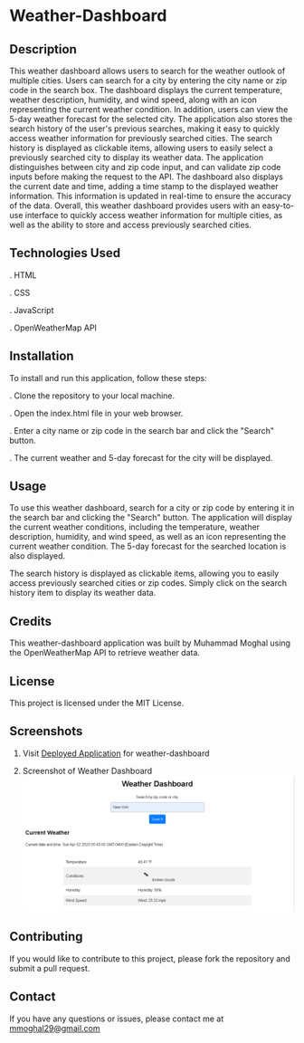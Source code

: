 # Weather-Dashboard

## Description

This weather dashboard allows users to search for the weather outlook of multiple cities. Users can search for a city by entering the city name or zip code in the search box. The dashboard displays the current temperature, weather description, humidity, and wind speed, along with an icon representing the current weather condition. In addition, users can view the 5-day weather forecast for the selected city. The application also stores the search history of the user's previous searches, making it easy to quickly access weather information for previously searched cities. The search history is displayed as clickable items, allowing users to easily select a previously searched city to display its weather data. The application distinguishes between city and zip code input, and can validate zip code inputs before making the request to the API. The dashboard also displays the current date and time, adding a time stamp to the displayed weather information. This information is updated in real-time to ensure the accuracy of the data. Overall, this weather dashboard provides users with an easy-to-use interface to quickly access weather information for multiple cities, as well as the ability to store and access previously searched cities.

## Technologies Used

. HTML

. CSS

. JavaScript

. OpenWeatherMap API

## Installation

To install and run this application, follow these steps:

. Clone the repository to your local machine.

. Open the index.html file in your web browser.

. Enter a city name or zip code in the search bar and click the "Search" button.

. The current weather and 5-day forecast for the city will be displayed.

## Usage

To use this weather dashboard, search for a city or zip code by entering it in the search bar and clicking the "Search" button. The application will display the current weather conditions, including the temperature, weather description, humidity, and wind speed, as well as an icon representing the current weather condition. The 5-day forecast for the searched location is also displayed.

The search history is displayed as clickable items, allowing you to easily access previously searched cities or zip codes. Simply click on the search history item to display its weather data.

## Credits

This weather-dashboard application was built by Muhammad Moghal using the OpenWeatherMap API to retrieve weather data.

## License

This project is licensed under the MIT License.

## Screenshots

1.  Visit [Deployed Application](https://mmoghal.github.io/weather-dashboard/) for weather-dashboard

2.  Screenshot of Weather Dashboard ![alt Image of the application](https://github.com/mmoghal/weather-dashboard/blob/main/assets/images/weather.png)

## Contributing

If you would like to contribute to this project, please fork the repository and submit a pull request.

## Contact

If you have any questions or issues, please contact me at mmoghal29@gmail.com

